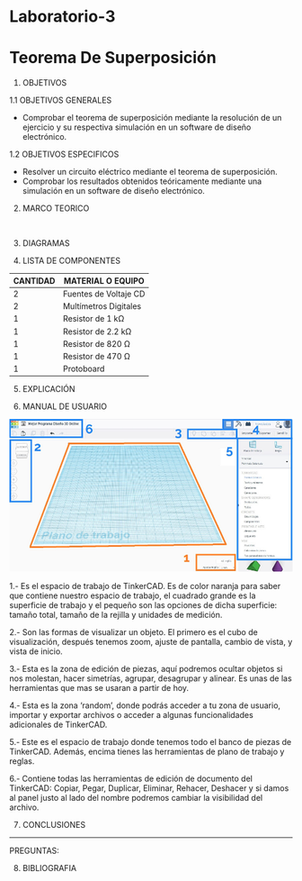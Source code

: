 # Laboratorio-3
# Teorema De Superposición
1. OBJETIVOS

1.1 OBJETIVOS GENERALES

* Comprobar el teorema de superposición mediante la resolución de un ejercicio y su respectiva simulación en un software de diseño electrónico.

1.2 OBJETIVOS ESPECIFICOS

* Resolver un circuito eléctrico mediante el teorema de superposición. 
* Comprobar   los   resultados   obtenidos   teóricamente   mediante   una   simulación   en   un software de diseño electrónico.

2. MARCO TEORICO

![]()

3. DIAGRAMAS

4. LISTA DE COMPONENTES

| CANTIDAD | MATERIAL O EQUIPO |
| ------------- | ------------- |
| 2 | Fuentes de Voltaje CD  |
| 2 | Multímetros Digitales |
| 1 | Resistor de 1 kΩ |
| 1 | Resistor de 2.2 kΩ |
| 1 | Resistor de 820 Ω  |
| 1 | Resistor de 470 Ω  |
| 1 | Protoboard  |

5. EXPLICACIÓN

6. MANUAL DE USUARIO

![](https://github.com/JosueCamp2020/Laboratorio-3/blob/main/Imagenes/Manual.jpg)

1.- Es el espacio de trabajo de TinkerCAD. Es de color naranja para saber que contiene nuestro espacio de trabajo, el cuadrado grande es la superficie de trabajo y el pequeño son las opciones de dicha superficie: tamaño total, tamaño de la rejilla y unidades de medición.

2.- Son las formas de visualizar un objeto. El primero es el cubo de visualización, después tenemos zoom, ajuste de pantalla, cambio de vista, y vista de inicio.

3.- Esta es la zona de edición de piezas, aquí podremos ocultar objetos si nos molestan, hacer simetrías, agrupar, desagrupar y alinear. Es unas de las herramientas que mas se usaran a partir de hoy.

4.- Esta es la zona ‘random’, donde podrás acceder a tu zona de usuario, importar y exportar archivos o acceder a algunas funcionalidades adicionales de TinkerCAD.

5.- Este es el espacio de trabajo donde tenemos todo el banco de piezas de TinkerCAD. Además, encima tienes las herramientas de plano de trabajo y reglas.

6.- Contiene todas las herramientas de edición de documento del TinkerCAD: Copiar, Pegar, Duplicar, Eliminar, Rehacer, Deshacer y si damos al panel justo al lado del nombre podremos cambiar la visibilidad del archivo.

7. CONCLUSIONES

--------------------------------------------------------------------------
PREGUNTAS:

8. BIBLIOGRAFIA
